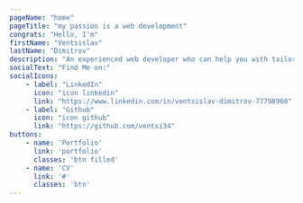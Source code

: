 ```yaml
---
pageName: "home"
pageTitle: "my passion is a web development"
congrats: "Hello, I'm"
firstName: "Ventsislav"
lastName: "Dimitrov"
description: "An experienced web developer who can help you with tailored solutions for your needs"
socialText: "Find Me on:"
socialIcons:
    - label: "LinkedIn"
      icon: "icon linkedin"
      link: "https://www.linkedin.com/in/ventsislav-dimitrov-77798960"
    - label: "Github"
      icon: "icon github"
      link: "https://github.com/ventsi34"
buttons:
    - name: 'Portfolio'
      link: 'portfolio'
      classes: 'btn filled'
    - name: 'CV'
      link: '#'
      classes: 'btn'
---
```

